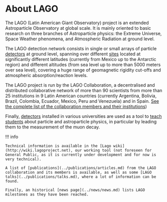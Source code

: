 # About LAGO

The LAGO (Latin American Giant Observatory) project is an extended Astroparticle Observatory at global scale. It is mainly oriented to basic research on three branches of Astroparticle physics: the Extreme Universe, Space Weather phenomena, and Atmospheric Radiation at ground level.

The LAGO detection network consists in single or small arrays of particle [detectors](../activities/detectors.md) at ground level, spanning over different [sites](sites.md) located at significantly different latitudes (currently from Mexico up to the Antarctic region) and different altitudes (from sea level up to more than 5000 meters over sea level), covering a huge range of geomagnetic rigidity cut-offs and atmospheric absorption/reaction levels.

The LAGO project is run by the LAGO Collaboration, a decentralised and distributed collaborative network of more than 90 scientists from more than 25 institutions in 9 Latin American countries (currently Argentina, Bolivia, Brazil, Colombia, Ecuador, Mexico, Peru and Venezuela) and in Spain. [See the complete list of the collaboration members and their institutions](collaboration.md))

Finally, [detectors](../activities/detectors.md) installed in various universities are used as a tool to [teach students](../activities/teaching.md) about particle and astroparticle physics, in particular by leading them to the measurement of the muon decay.

!!! info

    Technical information is available in the [Lago wiki](http://wiki.lagoproject.net), our working tool (not foreseen for General Public, as it is currently under development and for now is very technical).

    A list of [publications](../publications/articles.md) from the LAGO collaboration and its members is available, as well as some [LAGO talks](../publications/talks.md), where a lot of information can be found.

    Finally, an historical [news page](../news/news.md) lists LAGO milestones as they have been reached.
